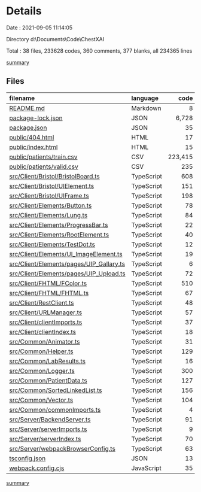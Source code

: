 # Details

Date : 2021-09-05 11:14:05

Directory d:\Documents\Code\ChestXAI

Total : 38 files,  233628 codes, 360 comments, 377 blanks, all 234365 lines

[summary](results.md)

## Files
| filename | language | code | comment | blank | total |
| :--- | :--- | ---: | ---: | ---: | ---: |
| [README.md](/README.md) | Markdown | 8 | 0 | 7 | 15 |
| [package-lock.json](/package-lock.json) | JSON | 6,728 | 0 | 1 | 6,729 |
| [package.json](/package.json) | JSON | 35 | 0 | 1 | 36 |
| [public/404.html](/public/404.html) | HTML | 17 | 0 | 4 | 21 |
| [public/index.html](/public/index.html) | HTML | 15 | 0 | 7 | 22 |
| [public/patients/train.csv](/public/patients/train.csv) | CSV | 223,415 | 0 | 1 | 223,416 |
| [public/patients/valid.csv](/public/patients/valid.csv) | CSV | 235 | 0 | 1 | 236 |
| [src/Client/Bristol/BristolBoard.ts](/src/Client/Bristol/BristolBoard.ts) | TypeScript | 608 | 80 | 58 | 746 |
| [src/Client/Bristol/UIElement.ts](/src/Client/Bristol/UIElement.ts) | TypeScript | 151 | 20 | 29 | 200 |
| [src/Client/Bristol/UIFrame.ts](/src/Client/Bristol/UIFrame.ts) | TypeScript | 198 | 9 | 32 | 239 |
| [src/Client/Elements/Button.ts](/src/Client/Elements/Button.ts) | TypeScript | 78 | 0 | 5 | 83 |
| [src/Client/Elements/Lung.ts](/src/Client/Elements/Lung.ts) | TypeScript | 84 | 4 | 10 | 98 |
| [src/Client/Elements/ProgressBar.ts](/src/Client/Elements/ProgressBar.ts) | TypeScript | 22 | 24 | 6 | 52 |
| [src/Client/Elements/RootElement.ts](/src/Client/Elements/RootElement.ts) | TypeScript | 40 | 43 | 24 | 107 |
| [src/Client/Elements/TestDot.ts](/src/Client/Elements/TestDot.ts) | TypeScript | 12 | 0 | 4 | 16 |
| [src/Client/Elements/UI_ImageElement.ts](/src/Client/Elements/UI_ImageElement.ts) | TypeScript | 19 | 0 | 4 | 23 |
| [src/Client/Elements/pages/UIP_Gallary.ts](/src/Client/Elements/pages/UIP_Gallary.ts) | TypeScript | 6 | 0 | 3 | 9 |
| [src/Client/Elements/pages/UIP_Upload.ts](/src/Client/Elements/pages/UIP_Upload.ts) | TypeScript | 72 | 13 | 15 | 100 |
| [src/Client/FHTML/FColor.ts](/src/Client/FHTML/FColor.ts) | TypeScript | 510 | 9 | 12 | 531 |
| [src/Client/FHTML/FHTML.ts](/src/Client/FHTML/FHTML.ts) | TypeScript | 67 | 0 | 8 | 75 |
| [src/Client/RestClient.ts](/src/Client/RestClient.ts) | TypeScript | 48 | 0 | 5 | 53 |
| [src/Client/URLManager.ts](/src/Client/URLManager.ts) | TypeScript | 57 | 0 | 7 | 64 |
| [src/Client/clientImports.ts](/src/Client/clientImports.ts) | TypeScript | 37 | 1 | 8 | 46 |
| [src/Client/clientIndex.ts](/src/Client/clientIndex.ts) | TypeScript | 18 | 0 | 9 | 27 |
| [src/Common/Animator.ts](/src/Common/Animator.ts) | TypeScript | 31 | 0 | 1 | 32 |
| [src/Common/Helper.ts](/src/Common/Helper.ts) | TypeScript | 129 | 1 | 10 | 140 |
| [src/Common/LabResults.ts](/src/Common/LabResults.ts) | TypeScript | 16 | 0 | 0 | 16 |
| [src/Common/Logger.ts](/src/Common/Logger.ts) | TypeScript | 300 | 22 | 16 | 338 |
| [src/Common/PatientData.ts](/src/Common/PatientData.ts) | TypeScript | 127 | 0 | 8 | 135 |
| [src/Common/SortedLinkedList.ts](/src/Common/SortedLinkedList.ts) | TypeScript | 156 | 3 | 9 | 168 |
| [src/Common/Vector.ts](/src/Common/Vector.ts) | TypeScript | 104 | 1 | 4 | 109 |
| [src/Common/commonImports.ts](/src/Common/commonImports.ts) | TypeScript | 4 | 0 | 0 | 4 |
| [src/Server/BackendServer.ts](/src/Server/BackendServer.ts) | TypeScript | 91 | 51 | 26 | 168 |
| [src/Server/serverImports.ts](/src/Server/serverImports.ts) | TypeScript | 9 | 0 | 1 | 10 |
| [src/Server/serverIndex.ts](/src/Server/serverIndex.ts) | TypeScript | 70 | 5 | 24 | 99 |
| [src/Server/webpackBrowserConfig.ts](/src/Server/webpackBrowserConfig.ts) | TypeScript | 63 | 70 | 13 | 146 |
| [tsconfig.json](/tsconfig.json) | JSON | 13 | 0 | 0 | 13 |
| [webpack.config.cjs](/webpack.config.cjs) | JavaScript | 35 | 4 | 4 | 43 |

[summary](results.md)